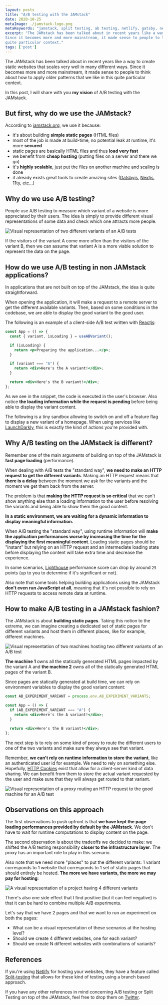 ```yaml
---
layout: posts
title: "A/B testing with the JAMstack"
date: 2020-10-25
metaImage: ./jamstack-logo.png
metaKeywords: "jamstack, split testing, ab testing, netlify, gatsby, nextjs, 11ty, react"
excerpt: "The JAMstack has been talked about in recent years like a way to create static websites that scales very well in many different ways.
Since it becomes more and more mainstream, it made sense to people to think about how to apply older patterns that we like in this
quite particular context."
tags: ['post']
---
```


The JAMstack has been talked about in recent years like a way to create static websites that scales very well in many different ways.
Since it becomes more and more mainstream, it made sense to people to think about how to apply older patterns that we like in this
quite particular context.

In this post, I will share with you **my vision** of A/B testing with the JAMstack.

## But first, why do we use the JAMstack?

According to [jamstack.org](https://jamstack.org/), we use it because:

- it's about building **simple static pages** (HTML files)
- most of the job is made at build-time, no potential leak at runtime, it's more **secured**
- static pages are basically HTML files and thus **load very fast**
- we benefit from **cheap hosting** (putting files on a server and there we go)
- it's **highly scalable**, just put the files on another machine and scaling is done
- it already exists great tools to create amazing sites ([Gatsbyjs](https://www.gatsbyjs.com/), [Nextjs](https://nextjs.org/), [11ty](https://www.11ty.dev/), [etc...](https://jamstack.org/generators/))

## Why do we use A/B testing?

People use A/B testing to measure which variant of a website is more appreciated by their users. The idea is simply to provide different visual representations
of some data and check which one attracts more people.

![Visual representation of two different variants of an A/B tests](./ab-tests.png)

If the visitors of the variant A come more often than the visitors of the variant B, then we can assume that variant A is a more viable solution to represent the data on the page.

## How do we use A/B testing in non JAMstack applications?

In applications that are not built on top of the JAMstack, the idea is quite straightforward.

When opening the application, it will make a request to a remote server to get the different available variants. Then, based on some conditions in the codebase, we are able to display the good variant to the good user.

The following is an example of a client-side A/B test written with [Reactjs](https://reactjs.org/):

```jsx
const App = () => {
  const { variant, isLoading } = useABVariant();

  if (isLoading) {
    return <p>Preparing the application...</p>;
  }

  if (variant === "A") {
    return <div>Here's the A variant!</div>;
  }

  return <div>Here's the B variant!</div>;
};
```

As we see in the snippet, the code is executed in the user's browser. Also notice **the loading information while the request is pending** before being able to display the variant content.

The following is a tiny sandbox allowing to switch on and off a feature flag to display a new variant of a homepage. When using services like [LaunchDarkly](https://launchdarkly.com/), this is exactly the kind of actions you're provided with.

## Why A/B testing on the JAMstack is different?

Remember one of the main arguments of building on top of the JAMstack is **fast page loading** (performance).

When dealing with A/B tests the "standard way", **we need to make an HTTP request to get the different variants**. Making an HTTP request means that **there is a delay** between the moment we ask for the variants and the moment we get them back from the server.

The problem is that **making the HTTP request is so critical** that we can't show anything else than a loading information to the user before resolving the variants and being able to show them the good content.

**In a static environment, we are waiting for a dynamic information to display meaningful information.**

When A/B testing the "standard way", using runtime information will **make the application performances worse by increasing the time for the displaying the first meaningful content**. Loading static pages should be "instant" but relying on an HTTP request and an intermediate loading state before displaying the content will take extra time and decrease the experience.

In some scenarios, [Lighthouse](https://developers.google.com/web/tools/lighthouse) performance score can drop by around `25` points (up to you to determine if it's significant or not).

Also note that some tools helping building applications using the JAMstack **don't even run JavaScript at all**, meaning that it's not possible to rely on HTTP requests to access remote data at runtime.

## How to make A/B testing in a JAMstack fashion?

The JAMstack is about **building static pages**. Taking this notion to the extreme, we can imagine creating a dedicated set of static pages for different variants and host them in different places, like for example, different machines.

![Visual representation of two machines hosting two different variants of an A/B test](./machine-ab.png)

**The machine 1** owns all the statically generated HTML pages impacted by the variant A and **the machine 2** owns all of the statically generated HTML pages of the variant B.

Since pages are statically generated at build time, we can rely on environment variables to display the good variant content:

```jsx
const AB_EXPERIMENT_VARIANT = process.env.AB_EXPERIMENT_VARIANTS;

const App = () => {
  if (AB_EXPERIMENT_VARIANT === "A") {
    return <div>Here's the A variant!</div>;
  }

  return <div>Here's the B variant!</div>;
};
```

The next step is to rely on some kind of proxy to route the different users to one of the two variants and make sure they always see that variant.

Remember, **we can't rely on runtime information to store the variant**, like an authenticated user id for example. We need to rely on something else. Hopefully, [HTTP Cookies](https://developer.mozilla.org/en-US/docs/Web/HTTP/Cookies) exist that allow for a client-server kind of data sharing. We can benefit from them to store the actual variant requested by the user and make sure that they will always get routed to that variant.

![Visual representation of a proxy routing an HTTP request to the good machine for an A/B test](./cookie-ab.png)

## Observations on this approach

The first observations to push upfront is that **we have kept the page loading performances provided by default by the JAMstack**. We don't have to wait for runtime computations to display content on the page.

The second observation is about the tradeoffs we decided to make: we shifted the A/B testing responsibility **closer to the infrastructure layer**. The proxy has an important role to play in this scenario.

Also note that we need more "places" to put the different variants: 1 variant corresponds to 1 website that corresponds to 1 set of static pages that should entirely be hosted. **The more we have variants, the more we may pay for hosting**:

![A visual representation of a project having 4 different variants](./all-variants.png)

There's also one side effect that I find positive (but it can feel negative) is that it can be hard to combine multiple A/B experiments.

Let's say that we have 2 pages and that we want to run an experiment on both the pages:

- What can be a visual representation of these scenarios at the hosting level?
- Should we create 4 different websites, one for each variant?
- Should we create N different websites with combinations of variants?

## References

If you're using [Netlify]() for hosting your websites, they have a feature called [Split-testing](https://docs.netlify.com/site-deploys/split-testing/) that allows for these kind of testing using a branch based approach.

If you have any other references in mind concerning A/B testing or Split Testing on top of the JAMstack, feel free to drop them on [Twitter](https://twitter.com/mfrachet).
